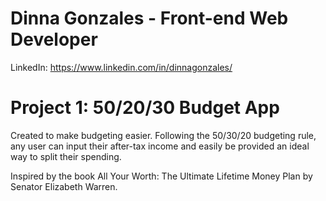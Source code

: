 # Dinna Gonzales - Front-end Web Developer 

LinkedIn: https://www.linkedin.com/in/dinnagonzales/

# Project 1: 50/20/30 Budget App

Created to make budgeting easier. Following the 50/30/20 budgeting rule, any user can input their after-tax income and easily be provided an ideal way to split their spending.

Inspired by the book All Your Worth: The Ultimate Lifetime Money Plan by Senator Elizabeth Warren.
